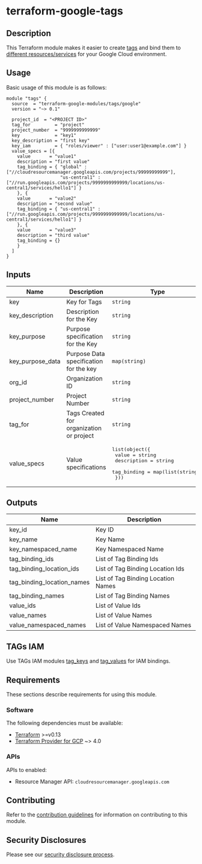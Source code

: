 # terraform-google-tags

## Description
This Terraform module makes it easier to create [tags](https://cloud.google.com/resource-manager/docs/tags/tags-overview) and bind them to [different resources/services](https://cloud.google.com/resource-manager/docs/tags/tags-supported-services) for your Google Cloud environment.


## Usage

Basic usage of this module is as follows:

```hcl
module "tags" {
  source  = "terraform-google-modules/tags/google"
  version = "~> 0.1"

  project_id  = "<PROJECT ID>"
  tag_for         = "project"
  project_number  = "9999999999999"
  key             = "key1"
  key_description = "first key"
  key_iam         = { "roles/viewer" : ["user:user1@example.com"] }
  value_specs = [{
    value       = "value1"
    description = "first value"
    tag_binding = { "global" : ["//cloudresourcemanager.googleapis.com/projects/99999999999"],
                    "us-central1" : ["//run.googleapis.com/projects/9999999999999/locations/us-central1/services/hello1"] }
    }, {
    value       = "value2"
    description = "second value"
    tag_binding = { "us-central1" : ["//run.googleapis.com/projects/9999999999999/locations/us-central1/services/hello1"] }
    }, {
    value       = "value3"
    description = "third value"
    tag_binding = {}
    }
  ]
}
```

<!-- BEGINNING OF PRE-COMMIT-TERRAFORM DOCS HOOK -->
## Inputs

| Name | Description | Type | Default | Required |
|------|-------------|------|---------|:--------:|
| key | Key for Tags | `string` | n/a | yes |
| key\_description | Description for the Key | `string` | `""` | no |
| key\_purpose | Purpose specification for the Key | `string` | `""` | no |
| key\_purpose\_data | Purpose Data specification for the key | `map(string)` | `{}` | no |
| org\_id | Organization ID | `string` | `""` | no |
| project\_number | Project Number | `string` | `""` | no |
| tag\_for | Tags Created for organization or project | `string` | `"organization"` | no |
| value\_specs | Value specifications | <pre>list(object({<br>    value       = string<br>    description = string<br>    tag_binding = map(list(string))<br>  }))</pre> | `[]` | no |

## Outputs

| Name | Description |
|------|-------------|
| key\_id | Key ID |
| key\_name | Key Name |
| key\_namespaced\_name | Key Namespaced Name |
| tag\_binding\_ids | List of Tag Binding Ids |
| tag\_binding\_location\_ids | List of Tag Binding Location Ids |
| tag\_binding\_location\_names | List of Tag Binding Location Names |
| tag\_binding\_names | List of Tag Binding Names |
| value\_ids | List of Value Ids |
| value\_names | List of Value Names |
| value\_namespaced\_names | List of Value Namespaced Names |

<!-- END OF PRE-COMMIT-TERRAFORM DOCS HOOK -->

## TAGs IAM

Use TAGs IAM modules [tag_keys](https://github.com/terraform-google-modules/terraform-google-iam/tree/master/modules/tag_keys_iam) and [tag_values](https://github.com/terraform-google-modules/terraform-google-iam/blob/master/modules/tag_values_iam) for IAM bindings.

## Requirements

These sections describe requirements for using this module.

### Software

The following dependencies must be available:

- [Terraform][terraform] >=v0.13
- [Terraform Provider for GCP][terraform-provider-gcp] ~> 4.0

### APIs

APIs to enabled:
- Resource Manager API: `cloudresourcemanager.googleapis.com`

## Contributing

Refer to the [contribution guidelines](./CONTRIBUTING.md) for
information on contributing to this module.

[iam-module]: https://registry.terraform.io/modules/terraform-google-modules/iam/google
[project-factory-module]: https://registry.terraform.io/modules/terraform-google-modules/project-factory/google
[terraform-provider-gcp]: https://www.terraform.io/docs/providers/google/index.html
[terraform]: https://www.terraform.io/downloads.html

## Security Disclosures

Please see our [security disclosure process](./SECURITY.md).
